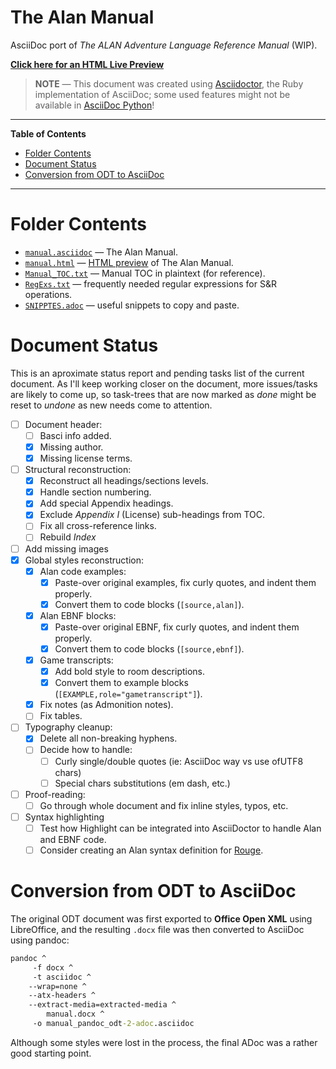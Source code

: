 # The Alan Manual

AsciiDoc port of _The ALAN Adventure Language Reference Manual_ (WIP).

__[Click here for an HTML Live Preview][HTML Live Preview]__

> __NOTE__ — This document was created using [Asciidoctor], the Ruby implementation of AsciiDoc; some used features might not be available in [AsciiDoc Python]!


-----

**Table of Contents**

<!-- MarkdownTOC autolink="true" bracket="round" autoanchor="false" lowercase="only_ascii" uri_encoding="true" levels="1,2,3" -->

- [Folder Contents](#folder-contents)
- [Document Status](#document-status)
- [Conversion from ODT to AsciiDoc](#conversion-from-odt-to-asciidoc)

<!-- /MarkdownTOC -->

-----

# Folder Contents

- [`manual.asciidoc`](./manual.asciidoc) — The Alan Manual.
- [`manual.html`](./manual.html) — [HTML preview][HTML Live Preview] of The Alan Manual.
- [`Manual_TOC.txt`](./Manual_TOC.txt) — Manual TOC in plaintext (for reference).
- [`RegExs.txt`](./RegExs.txt) — frequently needed regular expressions for S&R operations.
- [`SNIPPTES.adoc`](./SNIPPTES.adoc) — useful snippets to copy and paste.


# Document Status

This is an aproximate status report and pending tasks list of the current document. As I'll keep working closer on the document, more issues/tasks are likely to come up, so task-trees that are now marked as _done_ might be reset to _undone_ as new needs come to attention.

- [ ] Document header:
    + [ ] Basci info added.
    + [x] Missing author.
    + [x] Missing license terms.
- [ ] Structural reconstruction:
    + [x] Reconstruct all headings/sections levels.
    + [x] Handle section numbering.
    + [x] Add special Appendix headings.
    + [x] Exclude _Appendix I_ (License) sub-headings from TOC.
    + [ ] Fix all cross-reference links.
    + [ ] Rebuild _Index_
- [ ] Add missing images
- [x] Global styles reconstruction:
    + [x] Alan code examples:
        * [x] Paste-over original examples, fix curly quotes, and indent them properly.
        * [x] Convert them to code blocks (`[source,alan]`).
    + [x] Alan EBNF blocks:
        * [x] Paste-over original EBNF, fix curly quotes, and indent them properly.
        * [x] Convert them to code blocks (`[source,ebnf]`).
    + [x] Game transcripts:
        + [x] Add bold style to room descriptions.
        + [x] Convert them to example blocks (`[EXAMPLE,role="gametranscript"]`).
    + [x] Fix notes (as Admonition notes).
    + [ ] Fix tables.
- [ ] Typography cleanup:
    + [x] Delete all non-breaking hyphens.
    + [ ] Decide how to handle:
        * [ ] Curly single/double quotes (ie: AsciiDoc way vs use ofUTF8 chars)
        * [ ] Special chars substitutions (em dash, etc.)
- [ ] Proof-reading:
    + [ ] Go through whole document and fix inline styles, typos, etc.
- [ ] Syntax highlighting
    + [ ] Test how Highlight can be integrated into AsciiDoctor to handle Alan and EBNF code.
    + [ ] Consider creating an Alan syntax definition for [Rouge].

# Conversion from ODT to AsciiDoc

The original ODT document was first exported to __Office Open XML__ using LibreOffice, and the resulting `.docx` file was then converted to AsciiDoc using pandoc:

```bat
pandoc ^
     -f docx ^
     -t asciidoc ^
    --wrap=none ^
    --atx-headers ^
    --extract-media=extracted-media ^
        manual.docx ^
     -o manual_pandoc_odt-2-adoc.asciidoc
```

Although some styles were lost in the process, the final ADoc was a rather good starting point.

<!-----------------------------------------------------------------------------
                               REFERENCE LINKS                                
------------------------------------------------------------------------------>

[Asciidoctor]: https://asciidoctor.org/ "Visit AsciiDoctor website (Ruby implementation)"

[AsciiDoc Python]: http://asciidoc.org/ "Visit AsciiDoc website (original Python implementation)"

[Rouge]: http://rouge.jneen.net/ "Visti Rouge website (code highlighter in Ruby)"


[HTML Live Preview]: http://htmlpreview.github.io/?https://github.com/tajmone/alan-docs/blob/master/manual/manual.html "Preview 'The Alan Manual' via GitHub & BitBucket HTML Preview"

<!-- EOF -->